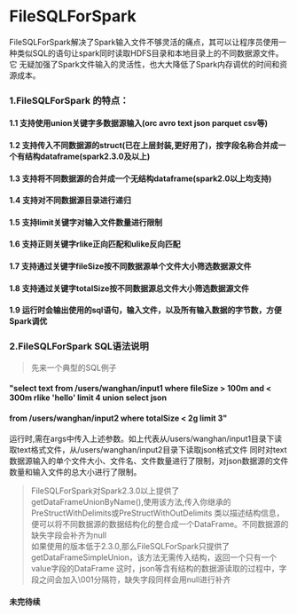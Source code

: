 # FileSQLForSpark
FileSQLForSpark解决了Spark输入文件不够灵活的痛点，其可以让程序员使用一种类似SQL的语句让spark同时读取HDFS目录和本地目录上的不同数据源文件。它
无疑加强了Spark文件输入的灵活性，也大大降低了Spark内存调优的时间和资源成本。

### 1.FileSQLForSpark 的特点：
#### 1.1 支持使用union关键字多数据源输入(orc avro text json parquet csv等)
#### 1.2 支持传入不同数据源的struct(已在上层封装,更好用了)，按字段名称合并成一个有结构dataframe(spark2.3.0及以上)
#### 1.3 支持将不同数据源的合并成一个无结构dataframe(spark2.0以上均支持)
#### 1.4 支持对不同数据源目录进行递归
#### 1.5 支持limit关键字对输入文件数量进行限制
#### 1.6 支持正则关键字rlike正向匹配和ulike反向匹配
#### 1.7 支持通过关键字fileSize按不同数据源单个文件大小筛选数据源文件
#### 1.8 支持通过关键字totalSize按不同数据源总文件大小筛选数据源文件
#### 1.9 运行时会输出使用的sql语句，输入文件，以及所有输入数据的字节数，方便Spark调优

### 2.FileSQLForSpark SQL语法说明
>先来一个典型的SQL例子
#### "select text from /users/wanghan/input1 where fileSize > 100m and < 300m  rlike 'hello' limit 4 union select json 
#### from /users/wanghan/input2 where totalSize < 2g limit 3" 
运行时,需在args中传入上述参数。如上代表从/users/wanghan/input1目录下读取text格式文件，从/users/wanghan/input2目录下读取json格式文件
同时对text数据源输入的单个文件大小、文件名、文件数量进行了限制，对json数据源的文件数量和输入文件的总大小进行了限制。  
 > FileSQLForSpark对Spark2.3.0以上提供了getDataFrameUnionByName(),使用该方法,传入你继承的PreStructWithDelimits或PreStructWithOutDelimits
 > 类以描述结构信息，便可以将不同数据源的数据结构化的整合成一个DataFrame。不同数据源的缺失字段会补齐为null  
 > 如果使用的版本低于2.3.0,那么FileSQLForSpark只提供了getDataFrameSimpleUnion，该方法无需传入结构，返回一个只有一个value字段的DataFrame
 > 这时，json等含有结构的数据源读取的过程中，字段之间会加入\001分隔符，缺失字段同样会用null进行补齐
#### 未完待续
